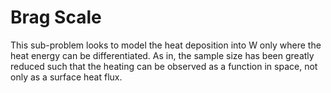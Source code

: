 # Brag Scale
This sub-problem looks to model the heat deposition into W only where the heat energy can be differentiated.
As in, the sample size has been greatly reduced such that the heating can be observed as a function in space, not only as a surface heat flux.


